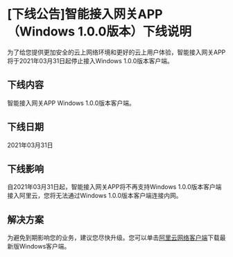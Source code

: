 # \[下线公告\]智能接入网关APP（Windows 1.0.0版本）下线说明

为了给您提供更加安全的云上网络环境和更好的云上用户体验，智能接入网关APP将于2021年03月31日起停止接入Windows 1.0.0版本客户端。

## 下线内容

智能接入网关APP Windows 1.0.0版本客户端。

## 下线日期

2021年03月31日

## 下线影响

自2021年03月31日起，智能接入网关APP将不再支持Windows 1.0.0版本客户端接入阿里云，您将无法通过Windows 1.0.0版本客户端连接内网。

## 解决方案

为避免到期影响您的业务，建议您尽快升级。您可以单击[阿里云网络客户端](https://sdwan-oss-shanghai.oss-cn-shanghai.aliyuncs.com/win_installer/windows_latest.html?spm=a2c4g.11186623.2.7.339713401mDCC3)下载最新版Windows客户端。

